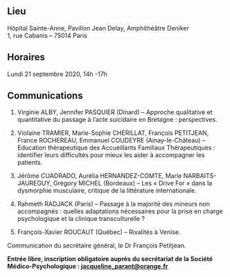 ## Lieu
Hôpital Sainte-Anne, Pavillon Jean Delay, Amphithéâtre Deniker    
1, rue Cabanis – 75014 Paris

## Horaires
Lundi 21 septembre 2020, 14h -17h

## Communications

1. Virginie ALBY, Jennifer PASQUIER (Dinard) – Approche qualitative et quantitative du passage à l’acte suicidaire en Bretagne : perspectives.

2. Violaine TRAMIER, Marie-Sophie CHÉRILLAT, François PETITJEAN, France ROCHEREAU, Emmanuel COUDEYRE (Ainay-le-Château) – Education thérapeutique des Accueillants Familiaux Thérapeutiques : identifier leurs difficultés pour mieux les aider à accompagner les patients.

3. Jérôme CUADRADO, Aurélia HERNANDEZ-COMTE, Marie NARBAITS-JAUREGUY, Grégory MICHEL (Bordeaux) – Les « Drive For » dans la dysmorphie musculaire, critique de la littérature internationale.

4. Rahmeth RADJACK (Paris) – Passage à la majorité des mineurs non accompagnés : quelles adaptations nécessaires pour la prise en charge psychologique et la clinique transculturelle ?

5. François-Xavier ROUCAUT (Québec) – Rivalités à Venise.

Communication du secrétaire général, le Dr François Petitjean.

**Entrée libre, inscription obligatoire auprès du secrétariat de la Société Médico-Psychologique : jacqueline_parant@orange.fr**
